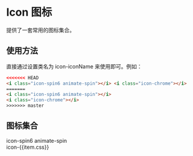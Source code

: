 <script setup>
import {onMounted} from "vue"
import configs from "../components/ea-icon/config.json"

<<<<<<< HEAD

=======
>>>>>>> master
onMounted(() => {
    import("./index.scss")
})
</script>

# Icon 图标

提供了一套常用的图标集合。

## 使用方法

直接通过设置类名为 icon-iconName 来使用即可。例如：

<i class="icon-spin6 animate-spin"></i>
<i class="icon-chrome"></i>

```html
<<<<<<< HEAD
<i class="icon-spin6 animate-spin"></i> <i class="icon-chrome"></i>
=======
<i class="icon-spin6 animate-spin"></i>
<i class="icon-chrome"></i>
>>>>>>> master
```

## 图标集合

<div class="main-icon-wrap">
    <section>
        <i class="icon-spin6 animate-spin"></i>
        <span>icon-spin6 animate-spin</span>
    </section>
    <section v-for="(item, index) in configs.glyphs">
        <i :class="'icon-' + item.css"></i>
        <span>icon-{{item.css}}</span>
    </section>
</div>
